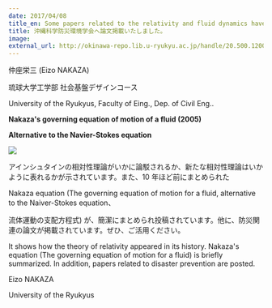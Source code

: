 ```yaml
---
date: 2017/04/08
title_en: Some papers related to the relativity and fluid dynamics have been published.
title: 沖縄科学防災環境学会へ論文掲載いたしました。
image:
external_url: http://okinawa-repo.lib.u-ryukyu.ac.jp/handle/20.500.12001/19965
---
```


仲座栄三 (Eizo NAKAZA)

琉球大学工学部 社会基盤デザインコース

University of the Ryukyus, Faculty of Eing., Dep. of Civil Eng..

**Nakaza's governing equation of motion of a fluid (2005)**

**Alternative to the Navier-Stokes equation**

![](/uploads/20170603-153155.png)

アインシュタインの相対性理論がいかに論駁されるか、新たな相対性理論はいかように表れるかが示されています。また、10 年ほど前にまとめられた

Nakaza equation (The governing equation of motion for a fluid, alternative to the Naiver-Stokes equation、

流体運動の支配方程式) が、簡潔にまとめられ投稿されています。他に、防災関連の論文が掲載されています。ぜひ、ご活用ください。

It shows how the theory of relativity appeared in its history. Nakaza's equation (The governing equation of motion for a fluid) is briefly summarized. In addition, papers related to disaster prevention are posted.

Eizo NAKAZA

University of the Ryukyus
